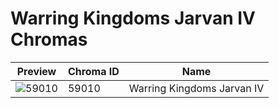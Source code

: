 # Warring Kingdoms Jarvan IV Chromas

| Preview | Chroma ID | Name |
|---------|-----------|------|
| ![59010](https://raw.communitydragon.org/latest/plugins/rcp-be-lol-game-data/global/default/v1/champion-chroma-images/59/59010.png) | 59010 | Warring Kingdoms Jarvan IV |